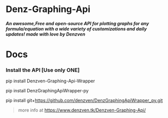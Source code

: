 # Denz-Graphing-Api
##### An awesome,Free and open-source API for plotting graphs for any formula/equation with a wide variety of customizations and daily updates! made with love by Denzven
# Docs 
### Install the API [Use only ONE]

pip install Denzven-Graphing-Api-Wrapper
               
pip install DenzGraphingApiWrapper-py
               
pip install git+https://github.com/denzven/DenzGraphingApiWrapper_py.git

> more info at https://www.denzven.tk/Denzven-Graphing-Api/
